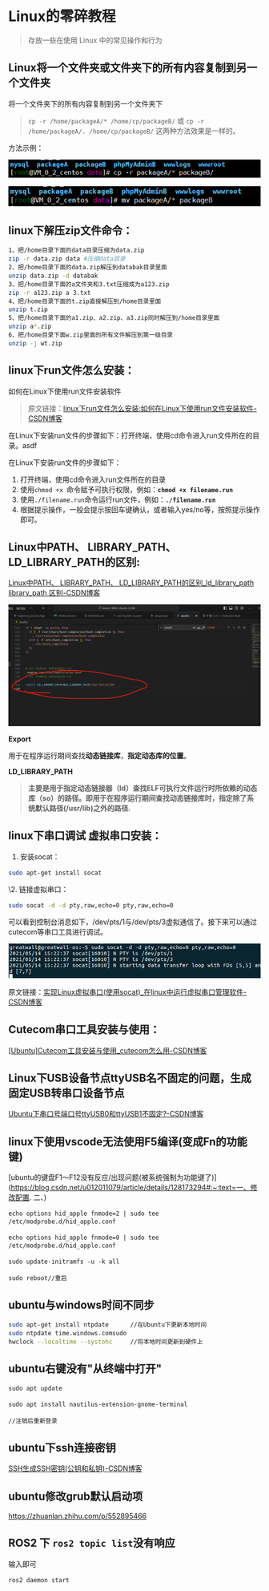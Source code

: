# Linux的零碎教程

> 存放一些在使用 Linux 中的常见操作和行为

## **Linux将一个文件夹或文件夹下的所有内容复制到另一个文件夹**

将一个文件夹下的所有内容复制到另一个文件夹下

> `cp -r /home/packageA/* /home/cp/packageB/` 或 `cp -r /home/packageA/. /home/cp/packageB/` 这两种方法效果是一样的。

方法示例：

![img](images/-17532535766504.png)

![img](images/-17532535766501.png)

## **linux下解压zip文件命令：**

```Bash
1、把/home目录下面的data目录压缩为data.zip
zip -r data.zip data #压缩data目录
2、把/home目录下面的data.zip解压到databak目录里面
unzip data.zip -d databak
3、把/home目录下面的a文件夹和3.txt压缩成为a123.zip
zip -r a123.zip a 3.txt
4、把/home目录下面的t.zip直接解压到/home目录里面
unzip t.zip
5、把/home目录下面的a1.zip、a2.zip、a3.zip同时解压到/home目录里面
unzip a*.zip
6、把/home目录下面w.zip里面的所有文件解压到第一级目录
unzip -j wt.zip
```

## linux下run文件怎么安装：

如何在Linux下使用run文件安装软件

> 原文链接：[linux下run文件怎么安装:如何在Linux下使用run文件安装软件-CSDN博客](https://blog.csdn.net/weixin_44591885/article/details/133082715)

在Linux下安装run文件的步骤如下：打开终端，使用cd命令进入run文件所在的目录。asdf

在Linux下安装run文件的步骤如下：

1. 打开终端，使用cd命令进入run文件所在的目录
2. 使用`chmod +x `命令赋予可执行权限，例如：**`chmod +x filename.run`**
3. 使用`./filename.run`命令运行run文件，例如：**`./filename.run`**
4. 根据提示操作，一般会提示按回车键确认，或者输入yes/no等，按照提示操作即可。

## **Linux中PATH、 LIBRARY_PATH、 LD_LIBRARY_PATH的区别:**

[Linux中PATH、 LIBRARY_PATH、 LD_LIBRARY_PATH的区别_ld_library_path library_path 区别-CSDN博客](https://blog.csdn.net/weixin_48859611/article/details/113986310)

![img](images/-17532535766502.png)

**Export** 

用于在程序运行期间查找**动态链接库**，**指定动态库的位置**。

**LD_LIBRARY_PATH**

> **主要是用于指定动态链接器（ld）查找****ELF****可执行文件运行时所依赖的动态库（so）的路径。即用于在程序运行期间查找****动态链接库****时，指定除了系统默认路径(/usr/lib)之外的路径.**

## **linux下串口调试 虚拟串口安装：**

1. 安装socat：

```Bash
sudo apt-get install socat
```

\2. 链接虚拟串口：

```Bash
sudo socat -d -d pty,raw,echo=0 pty,raw,echo=0
```

可以看到控制台消息如下，/dev/pts/1与/dev/pts/3虚拟通信了。接下来可以通过cutecom等串口工具进行调试。

![img](images/-17532535766503.png)

原文链接：[实现Linux虚拟串口(使用socat)_在linux中运行虚拟串口管理软件-CSDN博客](https://blog.csdn.net/yaojinjian1995/article/details/116793505)

## **Cutecom串口工具安装与使用：**

[[Ubuntu\]Cutecom工具安装与使用_cutecom怎么用-CSDN博客](https://blog.csdn.net/weixin_49553049/article/details/114877684?ops_request_misc=&request_id=&biz_id=102&utm_term=ubuntu安装cutecom&utm_medium=distribute.pc_search_result.none-task-blog-2allsobaiduwebdefault-1-114877684.nonecase&spm=1018.2226.3001.4187)

## **Linux下USB设备节点ttyUSB名不固定的问题，生成固定USB转串口设备节点**

[Ubuntu下串口号端口号ttyUSB0和ttyUSB1不固定?-CSDN博客](https://blog.csdn.net/m0_37827405/article/details/89287876?ops_request_misc=&request_id=&biz_id=102&utm_term=固定dev/ttyusb0串口发数据每次固定的对应的USB口&utm_medium=distribute.pc_search_result.none-task-blog-2~all~sobaiduweb~default-1-89287876.nonecase)

## linux下使用vscode无法使用F5编译(变成Fn的功能键)

[ubuntu的键盘F1～F12没有反应/出现问题(被系统强制为功能键了)](https://blog.csdn.net/u012011079/article/details/128173294#:~:text=一、修改配置. 二、)

```Shell
echo options hid_apple fnmode=2 | sudo tee /etc/modprobe.d/hid_apple.conf

echo options hid_apple fnmode=0 | sudo tee /etc/modprobe.d/hid_apple.conf

sudo update-initramfs -u -k all

sudo reboot//重启
```

## ubuntu与windows时间不同步

```Bash
sudo apt-get install ntpdate      //在Ubuntu下更新本地时间
sudo ntpdate time.windows.comsudo 
hwclock --localtime --systohc     //将本地时间更新到硬件上
```

## ubuntu右键没有"从终端中打开"

```Shell
sudo apt update

sudo apt install nautilus-extension-gnome-terminal

//注销后重新登录
```

## ubuntu下ssh连接密钥

[SSH生成SSH密钥(公钥和私钥)-CSDN博客](https://blog.csdn.net/qq_43420088/article/details/139775270)

## ubuntu修改grub默认启动项

https://zhuanlan.zhihu.com/p/552895466

## ROS2 下 `ros2 topic list`没有响应

输入即可

```bash
ros2 daemon start
```
